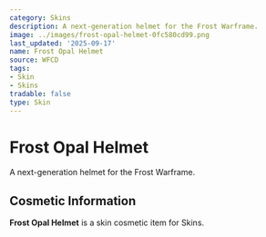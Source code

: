 ```yaml
---
category: Skins
description: A next-generation helmet for the Frost Warframe.
image: ../images/frost-opal-helmet-0fc580cd99.png
last_updated: '2025-09-17'
name: Frost Opal Helmet
source: WFCD
tags:
- Skin
- Skins
tradable: false
type: Skin
---
```


# Frost Opal Helmet

A next-generation helmet for the Frost Warframe.

## Cosmetic Information

**Frost Opal Helmet** is a skin cosmetic item for Skins.

